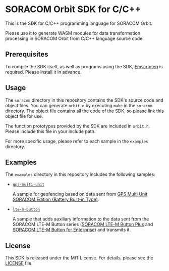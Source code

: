 # SORACOM Orbit SDK for C/C++

This is the SDK for C/C++ programming language for SORACOM Orbit.

Please use it to generate WASM modules for data transformation processing in SORACOM Orbit from C/C++ language source code.

## Prerequisites

To compile the SDK itself, as well as programs using the SDK, [Emscripten](https://emscripten.org) is required. Please install it in advance.

## Usage

The `soracom` directory in this repository contains the SDK's source code and object files. You can generate `orbit.o` by executing `make` in the `soracom` directory. The object file contains all the code of the SDK, so please link this object file for use.

The function prototypes provided by the SDK are included in `orbit.h`. Please include this file in your include path.

For more specific usage, please refer to each sample in the `examples` directory.

## Examples

The `examples` directory in this repository includes the following samples:

- [`gps-multi-unit`](./examples/gps-multi-unit/)

  A sample for geofencing based on data sent from [GPS Multi Unit SORACOM Edition (Battery Built-in Type)](https://soracom.jp/store/5235/).

- [`lte-m-button`](./examples/lte-m-button/)

  A sample that adds auxiliary information to the data sent from the SORACOM LTE-M Button series ([SORACOM LTE-M Button Plus](https://soracom.jp/store/5207/) and [SORACOM LTE-M Button for Enterprise](https://soracom.jp/store/5206/)) and transmits it.

## License

This SDK is released under the MIT License. For details, please see the [LICENSE](./LICENSE) file.

